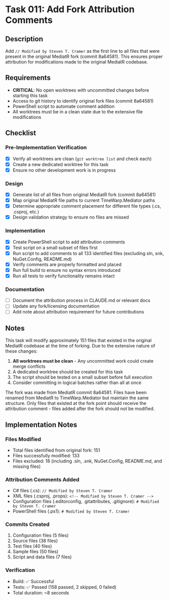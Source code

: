 # Task 011: Add Fork Attribution Comments

## Description

Add `// Modified by Steven T. Cramer` as the first line to all files that were present in the original MediatR fork (commit 8a64581). This ensures proper attribution for modifications made to the original MediatR codebase.

## Requirements

- **CRITICAL**: No open worktrees with uncommitted changes before starting this task
- Access to git history to identify original fork files (commit 8a64581)
- PowerShell script to automate comment addition
- All worktrees must be in a clean state due to the extensive file modifications

## Checklist

### Pre-Implementation Verification
- [x] Verify all worktrees are clean (`git worktree list` and check each)
- [x] Create a new dedicated worktree for this task
- [x] Ensure no other development work is in progress

### Design
- [x] Generate list of all files from original MediatR fork (commit 8a64581)
- [x] Map original MediatR file paths to current TimeWarp.Mediator paths
- [x] Determine appropriate comment placement for different file types (.cs, .csproj, etc.)
- [x] Design validation strategy to ensure no files are missed

### Implementation
- [x] Create PowerShell script to add attribution comments
- [x] Test script on a small subset of files first
- [x] Run script to add comments to all 133 identified files (excluding sln, snk, NuGet.Config, README.md)
- [x] Verify comments are properly formatted and placed
- [x] Run full build to ensure no syntax errors introduced
- [x] Run all tests to verify functionality remains intact

### Documentation
- [ ] Document the attribution process in CLAUDE.md or relevant docs
- [ ] Update any fork/licensing documentation
- [ ] Add note about attribution requirement for future contributions

## Notes

This task will modify approximately 151 files that existed in the original MediatR codebase at the time of forking. Due to the extensive nature of these changes:

1. **All worktrees must be clean** - Any uncommitted work could create merge conflicts
2. A dedicated worktree should be created for this task
3. The script should be tested on a small subset before full execution
4. Consider committing in logical batches rather than all at once

The fork was made from MediatR commit 8a64581. Files have been renamed from MediatR to TimeWarp.Mediator but maintain the same structure. Only files that existed at the fork point should receive the attribution comment - files added after the fork should not be modified.

## Implementation Notes

### Files Modified
- Total files identified from original fork: 151
- Files successfully modified: 133
- Files excluded: 18 (including .sln, .snk, NuGet.Config, README.md, and missing files)

### Attribution Comments Added
- C# files (.cs): `// Modified by Steven T. Cramer`
- XML files (.csproj, .props): `<!-- Modified by Steven T. Cramer -->`
- Configuration files (.editorconfig, .gitattributes, .gitignore): `# Modified by Steven T. Cramer`
- PowerShell files (.ps1): `# Modified by Steven T. Cramer`

### Commits Created
1. Configuration files (5 files)
2. Source files (38 files)
3. Test files (40 files)  
4. Sample files (50 files)
5. Script and data files (7 files)

### Verification
- Build: ✅ Successful
- Tests: ✅ Passed (158 passed, 2 skipped, 0 failed)
- Total duration: ~8 seconds